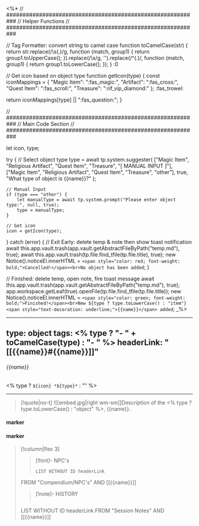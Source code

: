 <%*
// ###########################################################
//                        Helper Functions
// ###########################################################

// Tag Formatter: convert string to camel case
function toCamelCase(str) {
  return str.replace(/\s(.)/g, function (match, group1) {
    return group1.toUpperCase();
  }).replace(/\s/g, '').replace(/^(.)/, function (match, group1) {
    return group1.toLowerCase();
  });
} :0

// Get icon based on object type
function getIcon(type) {
  const iconMappings = {
    "Magic Item": ":fas_magic:",
    "Artifact": ":fas_cross:",
    "Quest Item": ":fas_scroll:",
    "Treasure": ":rif_vip_diamond:"
  }; :fas_trowel:
  
  return iconMappings[type] || ":fas_question:";
}

// ###########################################################
//                        Main Code Section
// ###########################################################

let icon, type;

try {
    // Select object type
    type = await tp.system.suggester(
        ["Magic Item", "Religious Artifact", "Quest Item", "Treasure", "[ MANUAL INPUT ]"],
        ["Magic Item", "Religious Artifact", "Quest Item", "Treasure", "other"],
        true,
        "What type of object is {{name}}?"
    );

    // Manual Input
    if (type === "other") {
        let manualType = await tp.system.prompt("Please enter object type:", null, true);
        type = manualType;
    }

    // Get icon
    icon = getIcon(type);
    
} catch (error) {
  // Exit Early: delete temp & note then show toast notification
  await this.app.vault.trash(app.vault.getAbstractFileByPath("temp.md"), true);
  await this.app.vault.trash(tp.file.find_tfile(tp.file.title), true);
  new Notice().noticeEl.innerHTML = `<span style="color: red; font-weight: bold;">Cancelled!</span><br>No object has been added`;
}

// Finished: delete temp, open note, fire toast message
await this.app.vault.trash(app.vault.getAbstractFileByPath("temp.md"), true);
app.workspace.getLeaf(true).openFile(tp.file.find_tfile(tp.file.title));
new Notice().noticeEl.innerHTML = `<span style="color: green; font-weight: bold;">Finished!</span><br>New ${type ? type.toLowerCase() : "item"} <span style="text-decoration: underline;">{{name}}</span> added`;
_%>

---
type: object
tags:
<% type ? "- " + toCamelCase(type) : "- " %>
headerLink: "[[{{name}}#{{name}}]]"
---

###### {{name}}
<span class="sub2"><% type ? `${icon} *${type}*` : "" %></span>
___

> [!quote|no-t]
>![[embed.jpg|right wm-sm]]Description of the  <% type ? type.toLowerCase() : "object" %>, {{name}}.
<span class="clearfix"></span>

#### marker
#### marker
> [!column|flex 3]
>>[!hint]- NPC's
>>```dataview
>>LIST WITHOUT ID headerLink
>FROM "Compendium/NPC's" AND [[{{name}}]]
>
>>[!note]- HISTORY
>>```dataview
>LIST WITHOUT ID headerLink
>FROM "Session Notes" AND [[{{name}}]]